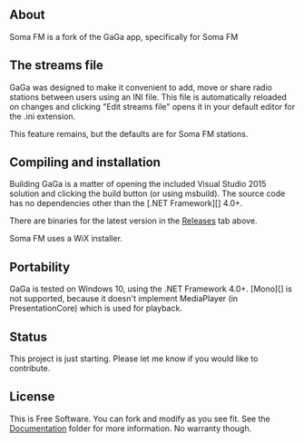 
## About

Soma FM is a fork of the GaGa app, specifically for Soma FM

## The streams file

GaGa was designed to make it convenient to add, move or share radio stations
between users using an INI file.  This file is automatically
reloaded on changes and clicking "Edit streams file" opens it in your
default editor for the .ini extension.

This feature remains, but the defaults are for Soma FM stations.

## Compiling and installation

Building GaGa is a matter of opening the included Visual Studio 2015
solution and clicking the build button (or using msbuild). The source code
has no dependencies other than the [.NET Framework][] 4.0+.

There are binaries for the latest version in the [Releases][] tab above.

Soma FM uses a WiX installer.

## Portability

GaGa is tested on Windows 10, using the .NET Framework 4.0+. [Mono][]
is not supported, because it doesn't implement MediaPlayer (in PresentationCore)
which is used for playback.

## Status

This project is just starting.  Please let me know if you would like to contribute.

## License

This is Free Software.   You can fork and modify as you see fit. See the [Documentation][] folder for more information. No warranty though.

[Documentation]: Documentation
[Releases]: https://github.com/davidnmbond/SomaFm/releases
